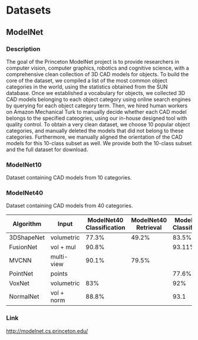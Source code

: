 # Datasets

## ModelNet

### Description
The goal of the Princeton ModelNet project is to provide researchers in computer vision, computer graphics, robotics and cognitive science, with a comprehensive clean collection of 3D CAD models for objects. 
To build the core of the dataset, we compiled a list of the most common object categories in the world, using the statistics obtained from the SUN database. 
Once we established a vocabulary for objects, we collected 3D CAD models belonging to each object category using online search engines by querying for each object category term. 
Then, we hired human workers on Amazon Mechanical Turk to manually decide whether each CAD model belongs to the specified cateogries, using our in-house designed tool with quality control. 
To obtain a very clean dataset, we choose 10 popular object categories, and manually deleted the models that did not belong to these categories. 
Furthermore, we manually aligned the orientation of the CAD models for this 10-class subset as well. 
We provide both the 10-class subset and the full dataset for download.

### ModelNet10
Dataset containing CAD models from 10 categories.

### ModelNet40
Dataset containing CAD models from 40 categories.

| Algorithm        | Input        | ModelNet40 Classification | ModelNet40 Retrieval | ModelNet10 Classification | ModelNet10 Retrieval |  
| ---------------- | ------------ |        ---------          |        ---------     |      ---------            |       ---------      |
| 3DShapeNet       | volumetric   | 77.3%                     | 49.2%                | 83.5%                     | 68.3%                |
| FusionNet        | vol + mul    | 90.8%                     |                      | 93.11%                    |                      |
| MVCNN            | multi-view   | 90.1%                     | 79.5%                |                           |                      |
| PointNet         | points       |                           |                      | 77.6%                     |                      |
| VoxNet           | volumetric   | 83%                       |                      | 92%                       |                      |
| NormalNet        | vol + norm   | 88.8%                     |                      | 93.1                      |                      |

### Link
http://modelnet.cs.princeton.edu/
